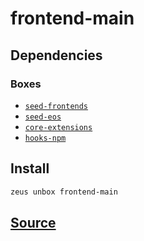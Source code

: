 
frontend-main
====================







## Dependencies
### Boxes
* [`seed-frontends`](seed-frontends.md)
* [`seed-eos`](seed-eos.md)
* [`core-extensions`](core-extensions.md)
* [`hooks-npm`](hooks-npm.md)




## Install
```bash
zeus unbox frontend-main
```












## [Source](https://github.com/liquidapps-io/zeus-sdk/tree/master/boxes/groups/frontends/frontend-main)